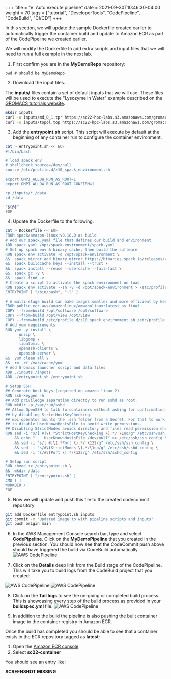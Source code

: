 +++
title = "e. Auto execute pipeline"
date = 2021-09-30T10:46:30-04:00
weight = 70
tags = ["tutorial", "DeveloperTools", "CodePipeline", "CodeBuild", "CI/CD"]
+++

In this section, we will update the sample Dockerfile created earlier to automatically trigger the container build and update to Amazon ECR as part of the CodePipeline we created earlier.

We will modify the Dockerfile to add extra scripts and input files that we will need to run a full example in the next lab.

1. First confirm you are in the **MyDemoRepo** repository:

```
pwd # should be MyDemoRepo
```

2. Download the input files.  

The **inputs/** files contain a set of default inputs that we will use.  These files will be used to execute the "Lysozyme in Water" example described on the [GROMACS tutorials website](http://www.mdtutorials.com/gmx/lysozyme/index.html).

```bash
mkdir inputs
curl -o inputs/md_0_1.tpr https://sc22-hpc-labs.s3.amazonaws.com/gromacs/inputs/md_0_1.tpr
curl -o inputs/topol.top https://sc22-hpc-labs.s3.amazonaws.com/gromacs/inputs/topol.top
```

3. Add the **entrypoint.sh** script. This script will execute by default at the beginning of any container run to configure the container environment.

```bash
cat > entrypoint.sh << EOF
#!/bin/bash

# load spack env
# shellcheck source=/dev/null
source /etc/profile.d/z10_spack_environment.sh

export OMPI_ALLOW_RUN_AS_ROOT=1
export OMPI_ALLOW_RUN_AS_ROOT_CONFIRM=1

cp /inputs/* /data
cd /data

"${@}"
EOF
```

4. Update the Dockerfile to the following. 

```bash
cat > Dockerfile << EOF
FROM spack/amazon-linux:v0.18.0 as build
# Add our spack.yaml file that defines our build and environment
ADD spack.yaml /opt/spack-environment/spack.yaml
# Set up spack env & binary cache, then build the software
RUN spack env activate -d /opt/spack-environment \
&&  spack mirror add binary_mirror https://binaries.spack.io/releases/v0.18 \
&&  spack buildcache keys --install --trust \
&&  spack install --reuse --use-cache --fail-fast \
&&  spack gc -y \
&&  spack find -v
# Create a script to activate the spack environment on load
RUN spack env activate --sh -v -d /opt/spack-environment > /etc/profile.d/z10_spack_environment.sh 
ENTRYPOINT [ "/bin/bash", "-l" ]

# A multi-stage build can make images smaller and more efficient by keeping only files we need
FROM public.ecr.aws/amazonlinux/amazonlinux:latest as final
COPY --from=build /opt/software /opt/software
COPY --from=build /opt/view /opt/view
COPY --from=build /etc/profile.d/z10_spack_environment.sh /etc/profile.d/z10_spack_environment.sh
# Add yum requirements
RUN yum -y install \
      unzip \
      libgomp \
      libatomic \
      openssh-clients \
      openssh-server \
&&  yum clean all \
&&  rm -rf /var/cache/yum
# Add Gromacs launcher script and data files
ADD ./inputs /inputs
ADD ./entrypoint.sh /entrypoint.sh

# Setup SSH
## Generate host keys (required on amazon linux 2)
RUN ssh-keygen -A
## Add priviledge separation directoy to run sshd as root.
RUN mkdir -p /var/run/sshd
## Allow OpenSSH to talk to containers without asking for confirmation
## by disabling StrictHostKeyChecking.
## mpi-operator mounts the .ssh folder from a Secret. For that to work, we need
## to disable UserKnownHostsFile to avoid write permissions.
## Disabling StrictModes avoids directory and files read permission checks.
RUN sed -i "s/[ #]\(.*StrictHostKeyChecking \).*/ \1no/g" /etc/ssh/ssh_config \
    && echo "    UserKnownHostsFile /dev/null" >> /etc/ssh/ssh_config \
    && sed -i "s/[ #]\(.*Port \).*/ \122/g" /etc/ssh/ssh_config \
    && sed -i "s/#\(StrictModes \).*/\1no/g" /etc/ssh/sshd_config \
    && sed -i "s/#\(Port \).*/\122/g" /etc/ssh/sshd_config

# Setup run script
RUN chmod +x /entrypoint.sh \
&&  mkdir /data
ENTRYPOINT [ "/entrypoint.sh" ]
CMD [ ]
WORKDIR /
EOF
```

5. Now we will update and push this file to the created codecommit repository
```bash
git add Dockerfile entrypoint.sh inputs
git commit -m "Updated image to with pipeline scripts and inputs"
git push origin main
```

6. In the AWS Management Console search bar, type and select **CodePipeline**. Click on the **MyDemoPipeline** that you created in the previous section. You should now see that the CodeCommit push above should have triggered the build via CodeBuild automatically. 
![AWS CodePipeline](/images/cicd/codepipeline-6.png)

7. Click on the **Details** deep link from the Build stage of the CodePipeline. This will take you to build logs from the CodeBuild project that you created:

![AWS CodePipeline](/images/cicd/codepipeline-7.png)
![AWS CodePipeline](/images/cicd/codepipeline-8.png)


8. Click on the **Tail logs** to see the on-going or completed build process. This is showcasing every step of the build process as provided in your **buildspec.yml** file.
![AWS CodePipeline](/images/cicd/codepipeline-9.png)

9. In addition to the build the pipeline is also pushing the built container image to the container registry in Amazon ECR. 

Once the build has completed you should be able to see that a container exists in the ECR repository tagged as **latest**:
1. Open the [Amazon ECR console](https://us-east-2.console.aws.amazon.com/ecr/repositories).
2. Select **sc22-container**

You should see an entry like:

**SCREENSHOT MISSING**
